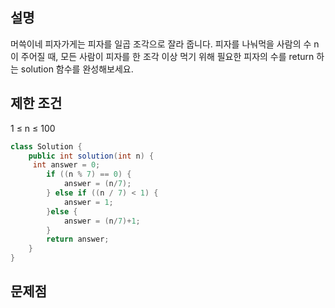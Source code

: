 
## 설명 
머쓱이네 피자가게는 피자를 일곱 조각으로 잘라 줍니다. 피자를 나눠먹을 사람의 수 n이 주어질 때, 
모든 사람이 피자를 한 조각 이상 먹기 위해 필요한 피자의 수를 return 하는 solution 함수를 완성해보세요.

## 제한 조건
1 ≤ n ≤ 100

``` java
class Solution {
    public int solution(int n) {
     int answer = 0;
        if ((n % 7) == 0) {
            answer = (n/7);
        } else if ((n / 7) < 1) {
            answer = 1;
        }else {
            answer = (n/7)+1;
        }
        return answer;
    }
}
```
## 문제점